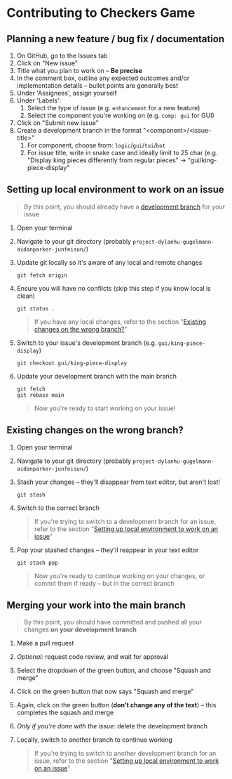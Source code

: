 # Contributing to Checkers Game

## Planning a new feature / bug fix / documentation
1. On GitHub, go to the Issues tab
2. Click on "New issue"
3. Title what you plan to work on – **Be precise**
4. In the comment box, outline any expected outcomes and/or implementation details – bullet points are generally best
5. Under 'Assignees', assign yourself
6. Under 'Labels':
    1. Select the type of issue (e.g. `enhancement` for a new feature)
    2. Select the component you're working on (e.g. `comp: gui` for GUI)
7. Click on "Submit new issue"
8. Create a development branch in the format "\<component>/\<issue-title>"
    1. For component, choose from: `logic`/`gui`/`tui`/`bot`
    2. For issue title, write in snake case and ideally limit to 25 char (e.g. "Display king pieces differently from regular pieces" -> "gui/king-piece-display"

## Setting up local environment to work on an issue
> By this point, you should already have a [development branch](#planning-a-new-feature--bug-fix--documentation) for your issue

1. Open your terminal
2. Navigate to your git directory (probably `project-dylanhu-gugelmann-aidanparker-junfeisun/`)
3. Update git locally so it's aware of any local and remote changes
    ```
    git fetch origin
    ```
4. Ensure you will have no conflicts (skip this step if you know local is 
   clean)
    ```
    git status .
    ```
    > If you have any local changes, refer to the section "[Existing changes on the wrong branch?](#existing-changes-on-the-wrong-branch)"

5. Switch to your issue's development branch (e.g. `gui/king-piece-display`)
    ```
    git checkout gui/king-piece-display
    ```

6. Update your development branch with the main branch
   ```
   git fetch
   git rebase main
   ```
   > Now you're ready to start working on your issue!

## Existing changes on the wrong branch?
1. Open your terminal
2. Navigate to your git directory (probably `project-dylanhu-gugelmann-aidanparker-junfeisun/`)
3. Stash your changes – they'll disappear from text editor, but aren't lost!
    ```
    git stash
    ```
4. Switch to the correct branch

    > If you're trying to switch to a development branch for an issue, refer to the section "[Setting up local environment to work on an issue](#setting-up-local-environment-to-work-on-an-issue)"

5. Pop your stashed changes – they'll reappear in your text editor
    ```
    git stash pop
    ```
    > Now you're ready to continue working on your changes, or commit them if ready – but in the correct branch

## Merging your work into the main branch
> By this point, you should have committed and pushed all your changes **on your development branch**

1. Make a pull request
2. _Optional:_ request code review, and wait for approval
3. Select the dropdown of the green button, and choose "Squash and merge"
4. Click on the green button that now says "Squash and merge"
5. Again, click on the green button (**don't change any of the text**) – this completes the squash and merge
6. _Only if you're done with the issue_: delete the development branch
7. Locally, switch to another branch to continue working
    
    > If you're trying to switch to another development branch for an issue, 
    > refer to the section "[Setting up local environment to work on an issue](#setting-up-local-environment-to-work-on-an-issue)"